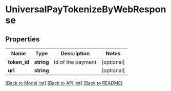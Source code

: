 # UniversalPayTokenizeByWebResponse

## Properties
Name | Type | Description | Notes
------------ | ------------- | ------------- | -------------
**token_id** | **string** | Id of the payment | [optional] 
**url** | **string** |  | [optional] 

[[Back to Model list]](../README.md#documentation-for-models) [[Back to API list]](../README.md#documentation-for-api-endpoints) [[Back to README]](../README.md)


